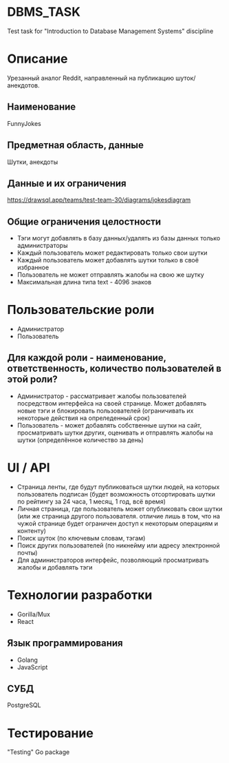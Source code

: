 # DBMS_TASK
Test task for "Introduction to Database Management Systems" discipline

# Описание
Урезанный аналог Reddit, направленный на публикацию шуток/анекдотов.

## Наименование
FunnyJokes

## Предметная область, данные
Шутки, анекдоты

## Данные и их ограничения
https://drawsql.app/teams/test-team-30/diagrams/jokesdiagram

## Общие ограничения целостности
- Тэги могут добавлять в базу данных/удалять из базы данных только администраторы
- Каждый пользователь может редактировать только свои шутки
- Каждый пользователь может добавлять шутки только в своё избранное
- Пользователь не может отправлять жалобы на свою же шутку
- Максимальная длина типа text - 4096 знаков

# Пользовательские роли
- Администратор
- Пользователь

## Для каждой роли - наименование, ответственность, количество пользователей в этой роли?
- Администратор - рассматривает жалобы пользователей посредством интерфейса на своей странице. Может добавлять новые тэги и блокировать пользователей (ограничивать их некоторые действия на опреледенный срок)
- Пользователь - может добавлять собственные шутки на сайт, просматривать шутки других, оценивать и отправлять жалобы на шутки (определённое количество за день)

# UI / API 
- Страница ленты, где будут публиковаться шутки людей, на которых пользователь подписан (будет возможность отсортировать шутки по рейтингу за 24 часа, 1 месяц, 1 год, всё время)
- Личная страница, где пользователь может опубликовать свои шутки (или же страница другого пользователя. отличие лишь в том, что на чужой странице будет ограничен доступ к некоторым операциям и контенту)
- Поиск шуток (по ключевым словам, тэгам)
- Поиск других пользователей (по никнейму или адресу электронной почты)
- Для администраторов интерфейс, позволяющий просматривать жалобы и добавлять тэги
# Технологии разработки
- Gorilla/Mux
- React
## Язык программирования
- Golang
- JavaScript

## СУБД
PostgreSQL

# Тестирование
"Testing" Go package 